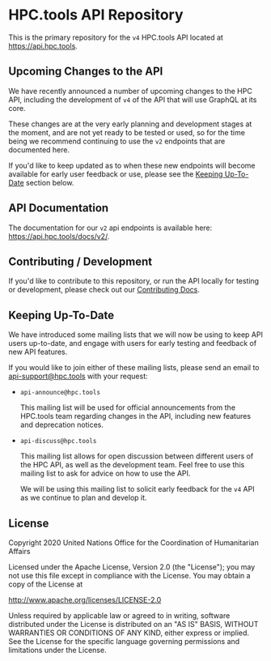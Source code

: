 # HPC.tools API Repository

This is the primary repository for the `v4` HPC.tools API located at
<https://api.hpc.tools>.

## Upcoming Changes to the API

We have recently announced a number of upcoming changes to the HPC API,
including the development of `v4` of the API that will use GraphQL at its core.

These changes are at the very early planning and development stages at the
moment, and are not yet ready to be tested or used, so for the time being we 
recommend continuing to use the `v2` endpoints that are documented here.

If you'd like to keep updated as to when these new endpoints will become
available for early user feedback or use, please see the [Keeping Up-To-Date](#keeping-up-to-date) section below.

## API Documentation

The documentation for our `v2` api endpoints is available here: <https://api.hpc.tools/docs/v2/>.

## Contributing / Development

If you'd like to contribute to this repository, or run the API locally for
testing or development, please check out our
[Contributing Docs](CONTRIBUTING.md).

## Keeping Up-To-Date

We have introduced some mailing lists that we will now be using to keep API
users up-to-date, and engage with users for early testing and feedback of new
API features.

If you would like to join either of these mailing lists,
please send an email to <api-support@hpc.tools> with your request:

* `api-announce@hpc.tools`

  This mailing list will be used for official announcements from the HPC.tools
  team regarding changes in the API, including new features and deprecation
  notices.

* `api-discuss@hpc.tools`

  This mailing list allows for open discussion between different users of the
  HPC API, as well as the development team. Feel free to use this mailing list
  to ask for advice on how to use the API.

  We will be using this mailing list to solicit early feedback for the `v4` API
  as we continue to plan and develop it.

## License

Copyright 2020 United Nations Office for the Coordination of Humanitarian Affairs

Licensed under the Apache License, Version 2.0 (the "License");
you may not use this file except in compliance with the License.
You may obtain a copy of the License at

<http://www.apache.org/licenses/LICENSE-2.0>

Unless required by applicable law or agreed to in writing, software
distributed under the License is distributed on an "AS IS" BASIS,
WITHOUT WARRANTIES OR CONDITIONS OF ANY KIND, either express or implied.
See the License for the specific language governing permissions and
limitations under the License.